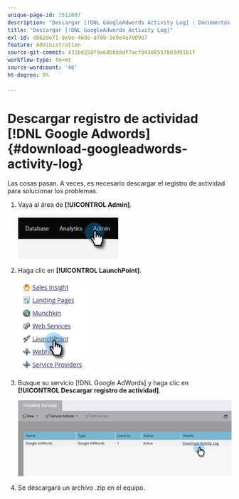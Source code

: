 ```yaml
---
unique-page-id: 7512607
description: "Descargar [!DNL GoogleAdwords Activity Log] : Documentos de Marketo: documentación del producto"
title: "Descargar [!DNL GoogleAdwords Activity Log]"
exl-id: db62de71-9e9e-46de-a788-3e9e4e7d09e7
feature: Administration
source-git-commit: 431bd258f9a68bbb9df7acf043085578d3d91b1f
workflow-type: tm+mt
source-wordcount: '46'
ht-degree: 0%

---
```


# Descargar registro de actividad [!DNL Google Adwords] {#download-googleadwords-activity-log}

Las cosas pasan. A veces, es necesario descargar el registro de actividad para solucionar los problemas.

1. Vaya al área de **[!UICONTROL Admin]**.

   ![](assets/download-googleadwords-activity-log-1.png)

1. Haga clic en **[!UICONTROL LaunchPoint]**.

   ![](assets/download-googleadwords-activity-log-2.png)

1. Busque su servicio [!DNL Google AdWords] y haga clic en **[!UICONTROL Descargar registro de actividad]**.

   ![](assets/download-googleadwords-activity-log-3.png)

1. Se descargará un archivo .zip en el equipo.
